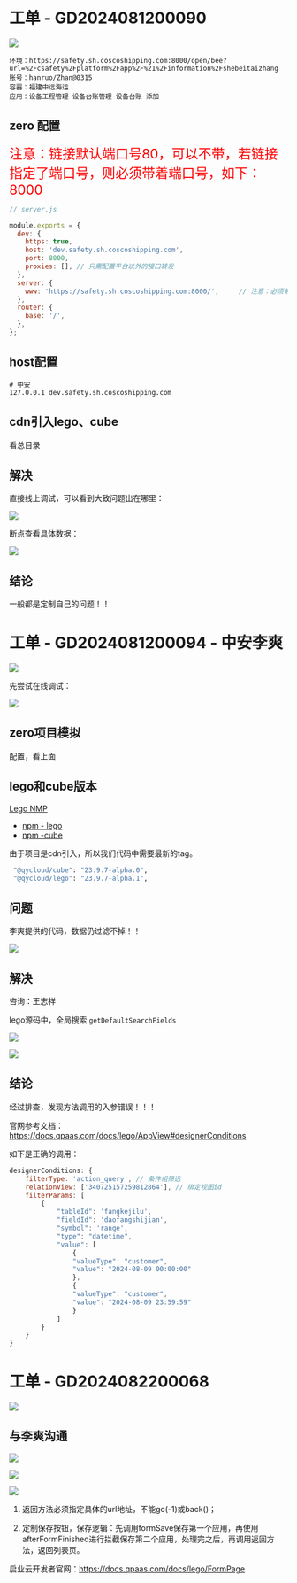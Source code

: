 

# 工单 - GD2024081200090

![](/docs/0-工单维度-项目工单记录/上海中远海运/images/001.png)



```
环境：https://safety.sh.coscoshipping.com:8000/open/bee?url=%2Fcsafety%2Fplatform%2Fapp%2F%21%2Finformation%2Fshebeitaizhang
账号：hanruo/Zhan@0315
容器：福建中远海运
应用：设备工程管理-设备台账管理-设备台账-添加
```



## zero 配置

<font color='red' size=5>注意：链接默认端口号80，可以不带，若链接指定了端口号，则必须带着端口号，如下：8000</font>

```js
// server.js

module.exports = {
  dev: {
    https: true,
    host: 'dev.safety.sh.coscoshipping.com',
    port: 8000,
    proxies: [], // 只需配置平台以外的接口转发
  },
  server: {
    www: 'https://safety.sh.coscoshipping.com:8000/',     // 注意：必须带端口号
  },
  router: {
    base: '/',
  },
};
```



## host配置

```
# 中安
127.0.0.1 dev.safety.sh.coscoshipping.com
```



## cdn引入lego、cube

看总目录





## 解决

直接线上调试，可以看到大致问题出在哪里：

![](/docs/0-工单维度-项目工单记录/上海中远海运/images/002.png)



断点查看具体数据：

![](/docs/0-工单维度-项目工单记录/上海中远海运/images/003.png)



## 结论

一般都是定制自己的问题！！





# 工单 - GD2024081200094 - 中安李爽

![](/docs/0-工单维度-项目工单记录/上海中远海运/images/004.png)



先尝试在线调试：

![](/docs/0-工单维度-项目工单记录/上海中远海运/images/005.png)



## zero项目模拟

配置，看上面



## lego和cube版本

[Lego NMP](https://open-npm.qpaas.com/)

* [npm - lego](https://open-npm.qpaas.com/-/web/detail/@qycloud/lego)
* [npm -cube](https://open-npm.qpaas.com/-/web/detail/@qycloud/cube)

由于项目是cdn引入，所以我们代码中需要最新的tag。

```sh
 "@qycloud/cube": "23.9.7-alpha.0",
 "@qycloud/lego": "23.9.7-alpha.1",
```





## 问题

李爽提供的代码，数据仍过滤不掉！！

![](/docs/0-工单维度-项目工单记录/上海中远海运/images/006.png)



## 解决

咨询：王志祥

lego源码中，全局搜索 `getDefaultSearchFields`

![](/docs/0-工单维度-项目工单记录/上海中远海运/images/007.png)

![](/docs/0-工单维度-项目工单记录/上海中远海运/images/008.png)



## 结论

经过排查，发现方法调用的入参错误！！！

官网参考文档：https://docs.qpaas.com/docs/lego/AppView#designerConditions

如下是正确的调用：

```js
designerConditions: {
    filterType: 'action_query', // 条件组筛选
    relationView: ['340725157259812864'], // 绑定视图id
    filterParams: [
        {
            "tableId": 'fangkejilu',
            "fieldId": 'daofangshijian',
            "symbol": 'range',
            "type": "datetime",
            "value": [
                {
                "valueType": "customer",
                "value": "2024-08-09 00:00:00"
                },
                {
                "valueType": "customer",
                "value": "2024-08-09 23:59:59"
                }
            ]
        }
    }
}
```







# 工单 - GD2024082200068

![](/docs/0-工单维度-项目工单记录/上海中远海运/images/009.png)



## 与李爽沟通

![](/docs/0-工单维度-项目工单记录/上海中远海运/images/010.png)

![](/docs/0-工单维度-项目工单记录/上海中远海运/images/011.png)



![](/docs/0-工单维度-项目工单记录/上海中远海运/images/012.png)



1. 返回方法必须指定具体的url地址，不能go(-1)或back()；

2. 定制保存按钮，保存逻辑：先调用formSave保存第一个应用，再使用afterFormFinished进行拦截保存第二个应用，处理完之后，再调用返回方法，返回列表页。

启业云开发者官网：https://docs.qpaas.com/docs/lego/FormPage



























